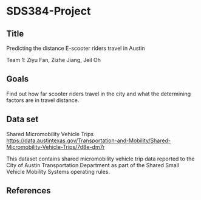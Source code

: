 # SDS384-Project

## Title
Predicting the distance E-scooter riders travel in Austin

Team 1: Ziyu Fan, Zizhe Jiang, Jeil Oh

## Goals
Find out how far scooter riders travel in the city and what the determining factors are in travel distance.

## Data set
Shared Micromobility Vehicle Trips
https://data.austintexas.gov/Transportation-and-Mobility/Shared-Micromobility-Vehicle-Trips/7d8e-dm7r

This dataset contains shared micromobility vehicle trip data reported to the City of Austin Transportation Department as part of the Shared Small Vehicle Mobility Systems operating rules.

## References
